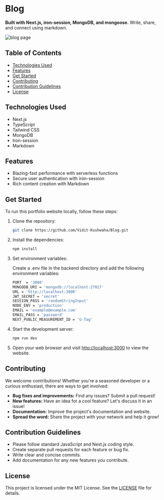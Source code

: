 

# Blog
**Built with Next.js, iron-session, MongoDB, and mongoose.** Write, share, and connect using markdown.

![blog page](https://i.ibb.co/Hz7Z4gz/blog-viditkushwaha-com-2.png)

## Table of Contents

- [Technologies Used](#technologies-used)
- [Features](#features)
- [Get Started](#get-started)
- [Contributing](#contributing)
- [Contribution Guidelines](#contribution-guidelines)
- [License](#license)


## Technologies Used

- Next.js
- TypeScript
- Tailwind CSS
- MongoDB
- Iron-session
- Markdown

## Features 

- Blazing-fast performance with serverless functions
- Secure user authentication with iron-session
- Rich content creation with Markdown

##  Get Started

To run this portfolio website locally, follow these steps:

1. Clone the repository:

	```bash
	git clone https://github.com/Vidit-Kushwaha/Blog.git
 	```

3. Install the dependencies:

	```bash
	npm install
 	```
 
4. Set environment variables:

	Create a .env file in the backend directory and add the following environment variables:
	```bash
	PORT  = '3000'
	MONGODB_URI = 'mongodb://localhost:27017'
	URL = 'http://localhost:3000'
	JWT_SECRET = 'secret'
	SESSION_PASS = 'randomStringInput'
	NODE_ENV = 'production'
	EMAIL = 'example@example.com'
	EMAIL_PASS = 'password'
	NEXT_PUBLIC_MEASUREMENT_ID = 'G-Tag'
	```


6. Start the development server:

	```bash
	npm run dev
	```

7. Open your web browser and visit [http://localhost:3000](http://localhost:3000) to view the website.

## Contributing

We welcome contributions! Whether you're a seasoned developer or a curious enthusiast, there are ways to get involved:

-   **Bug fixes and improvements:** Find any issues? Submit a pull request!
-   **New features:** Have an idea for a cool feature? Let's discuss it in an issue!
-   **Documentation:** Improve the project's documentation and website.
-   **Spread the word:** Share the project with your network and help it grow!

## Contribution Guidelines

-   Please follow standard JavaScript and Next.js coding style.
-   Create separate pull requests for each feature or bug fix.
-   Write clear and concise commits.
-   Add documentation for any new features you contribute.

## License

This project is licensed under the MIT License. See the [LICENSE](https://github.com/Vidit-Kushwaha/Blog/blob/main/LICENSE.md) file for details.
